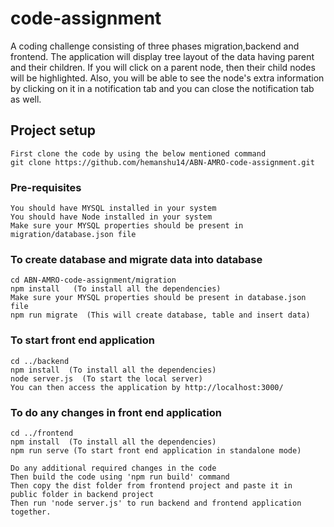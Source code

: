 # code-assignment 
A coding challenge consisting of three phases migration,backend and frontend.
The application will display tree layout of the data having parent and their children.
If you will click on a parent node, then their child nodes will be highlighted. Also,
you will be able to see the node's extra information by clicking on it in a notification tab
and you can close the notification tab as well.

## Project setup
```
First clone the code by using the below mentioned command
git clone https://github.com/hemanshu14/ABN-AMRO-code-assignment.git
```

### Pre-requisites
```
You should have MYSQL installed in your system
You should have Node installed in your system
Make sure your MYSQL properties should be present in migration/database.json file
```


### To create database and migrate data into database
```
cd ABN-AMRO-code-assignment/migration
npm install   (To install all the dependencies)
Make sure your MYSQL properties should be present in database.json file
npm run migrate  (This will create database, table and insert data)
```

### To start front end application
```
cd ../backend
npm install  (To install all the dependencies)
node server.js  (To start the local server)
You can then access the application by http://localhost:3000/
```

### To do any changes in front end application
```
cd ../frontend
npm install  (To install all the dependencies)
npm run serve (To start front end application in standalone mode)

Do any additional required changes in the code
Then build the code using 'npm run build' command
Then copy the dist folder from frontend project and paste it in
public folder in backend project
Then run 'node server.js' to run backend and frontend application together.
```
